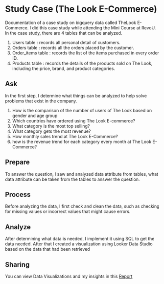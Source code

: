 # Study Case (The Look E-Commerce)

Documentation of a case study on bigquery data called TheLook E-Commerce. I did this case study while attending the Mini Course at RevoU. In the case study, there are 4 tables that can be analyzed.

1. Users table : records all personal detail of customers.
2. Orders table : records all the orders placed by the customer.
3. Order_items table : records the list of the items purchased in every order ID.
4. Products table : records the details of the products sold on The Look, including the price, brand, and product categories.

## Ask
In the first step, I determine what things can be analyzed to help solve problems that exist in the company.

1. How is the comparison of the number of users of The Look based on gender and age group
2. Which countries have ordered using The Look E-commerce?
3. What category is the most top selling?
4. What category gets the most revenue?
5. How monthly sales trend at The Look E-Commerce?
6. how is the revenue trend for each category every month at The Look E-Commerce?

## Prepare
To answer the question, I saw and analyzed data attribute from tables, what data attribute can be taken from the tables to answer the question.

## Process
Before analyzing the data, I first check and clean the data, such as checking for missing values or incorrect values that might cause errors.

## Analyze
After determining what data is needed, I implement it using SQL to get the data needed. After that I created a visualization using Looker Data Studio based on the data that had been retrieved

## Sharing
You can view Data Visualizations and my insights in this [Report](https://lookerstudio.google.com/u/0/reporting/b6bdd93f-9195-4dc6-991c-91d1bbe3fffc/page/bRmDD)
